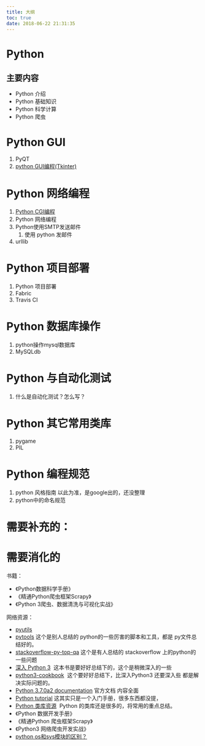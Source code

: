 ```yaml
---
title: 大纲
toc: true
date: 2018-06-22 21:31:35
---
```

# Python


## 主要内容

- Python 介绍
- Python 基础知识
- Python 科学计算
- Python 爬虫




# Python GUI

1. PyQT
2. [python GUI编程(Tkinter)](https://www.w3cschool.cn/python/python-gui-tkinter.html)



# Python 网络编程

1. [Python CGI编程](https://www.w3cschool.cn/python/python-cgi.html)
1. Python 网络编程
2. Python使用SMTP发送邮件
   1. 使用 python 发邮件
3. urllib



# Python 项目部署

1. Python 项目部署
2. Fabric
3. Travis CI


# Python 数据库操作

1. python操作mysql数据库
2. MySQLdb




# Python 与自动化测试

1. 什么是自动化测试？怎么写？

# Python 其它常用类库

1. pygame
2. PIL




# Python 编程规范


1. python 风格指南 以此为准，是google出的，还没整理
2. python中的命名规范

# 需要补充的：



# 需要消化的


书籍：

- 《Python数据科学手册》
- 《精通Python爬虫框架Scrapy》
- 《Python 3爬虫、数据清洗与可视化实战》

网络资源：


- [pyutils](https://github.com/wklken/pyutils)
- [pytools](https://github.com/wklken/pytools) 这个是别人总结的 python的一些厉害的脚本和工具，都是 py文件总结好的。
- [stackoverflow-py-top-qa](https://github.com/wklken/stackoverflow-py-top-qa) 这个是有人总结的 stackoverflow 上的python的一些问题
- [深入 Python 3](https://dipyzh.bitbucket.io/)  这本书是要好好总结下的，这个是稍微深入的一些
- [python3-cookbook](http://python3-cookbook.readthedocs.io/zh_CN/latest/index.html#)  这个要好好总结下，比深入Python3 还要深入些 都是解决实际问题的。
- [Python 3.7.0a2 documentation](http://python.readthedocs.io/en/latest/) 官方文档 内容全面
- [Python tutorial](http://www.pythondoc.com/pythontutorial3/index.html#) 这其实只是一个入门手册，很多东西都没提，
- [Python 类库资源](http://106.15.37.116/2018/05/03/python-%E7%B1%BB%E5%BA%93%E8%B5%84%E6%BA%90/#1wxpython)  Python 的类库还是很多的，将常用的重点总结。
- 《Python 数据开发手册》
- 《精通Python 爬虫框架Scrapy》
- 《Python3 网络爬虫开发实战》
- [python os和sys模块的区别？](https://www.zhihu.com/question/31843617)
